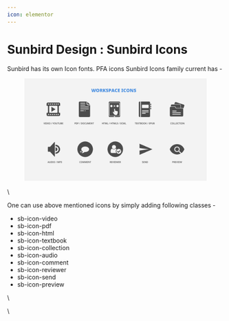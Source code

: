 ```yaml
---
icon: elementor
---
```


# Sunbird Design : Sunbird Icons

Sunbird has its own Icon fonts. PFA icons Sunbird Icons family current has -&#x20;



<figure><img src="../../../../.gitbook/assets/workspace icons.png" alt=""><figcaption></figcaption></figure>

\


One can use above mentioned icons by simply adding following classes -

* sb-icon-video
* sb-icon-pdf
* sb-icon-html
* sb-icon-textbook
* sb-icon-collection
* sb-icon-audio
* sb-icon-comment
* sb-icon-reviewer
* sb-icon-send
* sb-icon-preview

\


\
